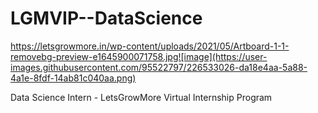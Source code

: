 # LGMVIP--DataScience

https://letsgrowmore.in/wp-content/uploads/2021/05/Artboard-1-1-removebg-preview-e1645900071758.jpg![image](https://user-images.githubusercontent.com/95522797/226533026-da18e4aa-5a88-4a1e-8fdf-14ab81c040aa.png)

Data Science Intern - LetsGrowMore Virtual Internship Program 
